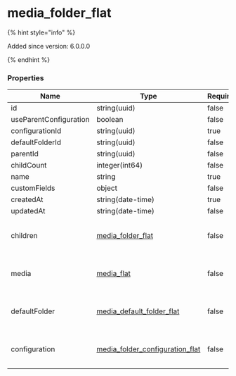
# media_folder_flat

{% hint style="info" %}

Added since version: 6.0.0.0

{% endhint %}

### Properties

|Name|Type|Required|Restrictions|Description|
|---|---|---|---|---|
|id|string(uuid)|false|none|none|
|useParentConfiguration|boolean|false|none|none|
|configurationId|string(uuid)|true|none|none|
|defaultFolderId|string(uuid)|false|none|none|
|parentId|string(uuid)|false|none|none|
|childCount|integer(int64)|false|read-only|none|
|name|string|true|none|none|
|customFields|object|false|none|none|
|createdAt|string(date-time)|true|read-only|none|
|updatedAt|string(date-time)|false|read-only|none|
|children|[media_folder_flat](/schema/media_folder_flat)|false|none|Added since version: 6.0.0.0|
|media|[media_flat](/schema/media_flat)|false|none|Added since version: 6.0.0.0|
|defaultFolder|[media_default_folder_flat](/schema/media_default_folder_flat)|false|none|Added since version: 6.0.0.0|
|configuration|[media_folder_configuration_flat](/schema/media_folder_configuration_flat)|false|none|Added since version: 6.0.0.0|
